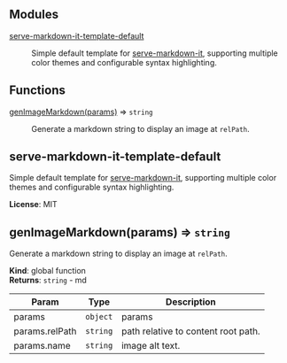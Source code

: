 ## Modules

<dl>
<dt><a href="#module_serve-markdown-it-template-default">serve-markdown-it-template-default</a></dt>
<dd><p>Simple default template for <a href="https://github.com/f3rno/serve-markdown-it">serve-markdown-it</a>, supporting
multiple color themes and configurable syntax highlighting.</p>
</dd>
</dl>

## Functions

<dl>
<dt><a href="#genImageMarkdown">genImageMarkdown(params)</a> ⇒ <code>string</code></dt>
<dd><p>Generate a markdown string to display an image at <code>relPath</code>.</p>
</dd>
</dl>

<a name="module_serve-markdown-it-template-default"></a>

## serve-markdown-it-template-default
Simple default template for [serve-markdown-it](https://github.com/f3rno/serve-markdown-it), supporting
multiple color themes and configurable syntax highlighting.

**License**: MIT  
<a name="genImageMarkdown"></a>

## genImageMarkdown(params) ⇒ <code>string</code>
Generate a markdown string to display an image at `relPath`.

**Kind**: global function  
**Returns**: <code>string</code> - md  

| Param | Type | Description |
| --- | --- | --- |
| params | <code>object</code> | params |
| params.relPath | <code>string</code> | path relative to content root path. |
| params.name | <code>string</code> | image alt text. |

